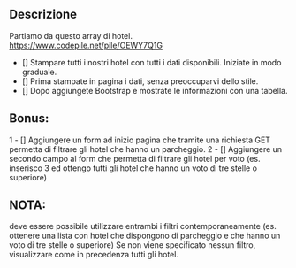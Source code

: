 ## Descrizione
Partiamo da questo array di hotel. https://www.codepile.net/pile/OEWY7Q1G

- [] Stampare tutti i nostri hotel con tutti i dati disponibili.
                Iniziate in modo graduale.
- [] Prima stampate in pagina i dati, senza preoccuparvi dello stile.
- [] Dopo aggiungete Bootstrap e mostrate le informazioni con una tabella.


## Bonus:
1 - [] Aggiungere un form ad inizio pagina che tramite una richiesta GET permetta di filtrare gli hotel che hanno un parcheggio.
2 - [] Aggiungere un secondo campo al form che permetta di filtrare gli hotel per voto (es. inserisco 3 ed ottengo tutti gli hotel che hanno un voto di tre stelle o superiore)


## NOTA:
 deve essere possibile utilizzare entrambi i filtri contemporaneamente (es. ottenere una lista con hotel che dispongono di parcheggio e che hanno un voto di tre stelle o superiore)
 Se non viene specificato nessun filtro, visualizzare come in precedenza tutti gli hotel.